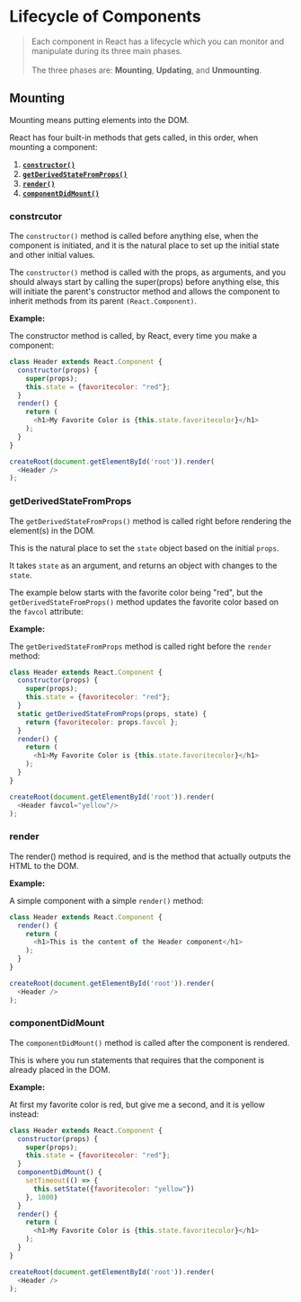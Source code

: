 # Lifecycle of Components

> Each component in React has a lifecycle which you can monitor and manipulate during its three main phases.</br></br>The three phases are: **Mounting**, **Updating**, and **Unmounting**.

## Mounting

Mounting means putting elements into the DOM.

React has four built-in methods that gets called, in this order, when mounting a component:

1. **[`constructor()`](#constrcutor)**
2. **[`getDerivedStateFromProps()`](#getderivedstatefromprops)**
3. **[`render()`](#render)**
4. **[`componentDidMount()`](#componentdidmount)**

### constrcutor

The `constructor()` method is called before anything else, when the component is initiated, and it is the natural place to set up the initial state and other initial values.

The `constructor()` method is called with the props, as arguments, and you should always start by calling the super(props) before anything else, this will initiate the parent's constructor method and allows the component to inherit methods from its parent `(React.Component)`.

**Example:**

The constructor method is called, by React, every time you make a component:

```js
class Header extends React.Component {
  constructor(props) {
    super(props);
    this.state = {favoritecolor: "red"};
  }
  render() {
    return (
      <h1>My Favorite Color is {this.state.favoritecolor}</h1>
    );
  }
}

createRoot(document.getElementById('root')).render(
  <Header />
);
```

### getDerivedStateFromProps

The ``getDerivedStateFromProps()`` method is called right before rendering the element(s) in the DOM.

This is the natural place to set the ``state`` object based on the initial ``props``.

It takes ``state`` as an argument, and returns an object with changes to the ``state``.

The example below starts with the favorite color being "red", but the ``getDerivedStateFromProps()`` method updates the favorite color based on the ``favcol`` attribute:

**Example:**

The ``getDerivedStateFromProps`` method is called right before the ``render`` method:

```js
class Header extends React.Component {
  constructor(props) {
    super(props);
    this.state = {favoritecolor: "red"};
  }
  static getDerivedStateFromProps(props, state) {
    return {favoritecolor: props.favcol };
  }
  render() {
    return (
      <h1>My Favorite Color is {this.state.favoritecolor}</h1>
    );
  }
}

createRoot(document.getElementById('root')).render(
  <Header favcol="yellow"/>
);
```

### render

The render() method is required, and is the method that actually outputs the HTML to the DOM.

**Example:**

A simple component with a simple ``render()`` method:

```js
class Header extends React.Component {
  render() {
    return (
      <h1>This is the content of the Header component</h1>
    );
  }
}

createRoot(document.getElementById('root')).render(
  <Header />
);
```

### componentDidMount

The ``componentDidMount()`` method is called after the component is rendered.

This is where you run statements that requires that the component is already placed in the DOM.

**Example:**

At first my favorite color is red, but give me a second, and it is yellow instead:

```js
class Header extends React.Component {
  constructor(props) {
    super(props);
    this.state = {favoritecolor: "red"};
  }
  componentDidMount() {
    setTimeout(() => {
      this.setState({favoritecolor: "yellow"})
    }, 1000)
  }
  render() {
    return (
      <h1>My Favorite Color is {this.state.favoritecolor}</h1>
    );
  }
}

createRoot(document.getElementById('root')).render(
  <Header />
);
```
